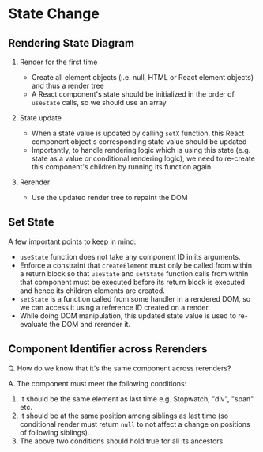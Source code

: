 # State Change

## Rendering State Diagram

1. Render for the first time

   - Create all element objects (i.e. null, HTML or React element objects) and thus a render tree
   - A React component's state should be initialized in the order of `useState` calls, so we should use an array

2. State update

   - When a state value is updated by calling `setX` function, this React component object's corresponding state value should be updated
   - Importantly, to handle rendering logic which is using this state (e.g. state as a value or conditional rendering logic),
     we need to re-create this component's children by running its function again

3. Rerender

   - Use the updated render tree to repaint the DOM

## Set State

A few important points to keep in mind:

- `useState` function does not take any component ID in its arguments.
- Enforce a constraint that `createElement` must only be called from within a return block so that `useState` and `setState` function calls
  from within that component must be executed before its return block is executed and hence its children elements are created.
- `setState` is a function called from some handler in a rendered DOM, so we can access it using a reference ID created on a render.
- While doing DOM manipulation, this updated state value is used to re-evaluate the DOM and rerender it.

## Component Identifier across Rerenders

Q. How do we know that it's the same component across rerenders?

A. The component must meet the following conditions:

1. It should be the same element as last time e.g. Stopwatch, "div", "span" etc.
2. It should be at the same position among siblings as last time (so conditional render must return `null` to not affect a change on positions of following siblings).
3. The above two conditions should hold true for all its ancestors.
